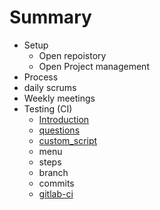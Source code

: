 # Summary

* Setup
  * Open repoistory
  * Open Project management
* Process
 * daily scrums
 * Weekly meetings
* Testing (CI) 
  * [Introduction](ci/README.md)
  * [questions](ci/questions.md)
  * [custom_script](ci/customscript.md)
  * menu
  * steps
  * branch
  * commits
  * [gitlab-ci](ci/gitlab-ci.md)

